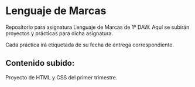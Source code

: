 # Lenguaje de Marcas

Repositorio para asignatura Lenguaje de Marcas de 1º DAW. Aquí se subirán proyectos y prácticas para dicha asignatura.

Cada práctica irá etiquetada de su fecha de entrega correspondiente.

## Contenido subido: 

Proyecto de HTML y CSS del primer trimestre.
